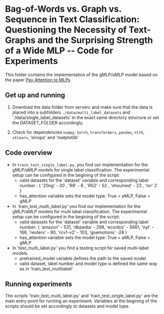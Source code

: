 # Bag-of-Words vs. Graph vs. Sequence in Text Classification: Questioning the Necessity of Text-Graphs and the Surprising Strength of a Wide MLP -- Code for Experiments

This folder contains the implementation of the gMLP/aMLP model based on the paper [Pay Attention to MLPs](https://arxiv.org/abs/2105.08050) 

## Get up and running

1. Download the data folder from serverc and make sure that the data is placed into a subfolders `./data/multi_label_datasets` and './data/single_label_datasets' in the exact same directory structure or set the DATASET_FOLDER accordingly.

2. Check for dependencies `numpy`, `torch`, `transformers`, `pandas`, `nltk`, `sklearn`, 'einops' and 'matplotlib'


## Code overview

- In `train_test_single_label.py`, you find our implementation for the gMLP/aMLP models for single label classification.
  The experimental setup can be configured in the begining of the script:
    - valid datasets for the 'dataset' variable and corresponding label number : { '20ng' - 20 , 'R8' - 8 , 'R52' - 52 , 'ohsumed' - 23 , 'mr' 2 }
    - has_attention variable sets the model type: True = aMLP, False = gMLP  
- In `train_test_multi_label.py' you find our implementation for the gMLP/aMLP models for multi label classification.
  The experimental setup can be configured in the begining of the script:
    - valid datasets for the 'dataset' variable and corresponding label number: { 'amazon' - 531, 'dbpedia' - 298, 'econbiz' - 5661, 'nyt' - 166, 'reuters' - 90, 'rcv1-v2' - 103, 'goemotions' -28 }
    - has_attention variable sets the model type: True = aMLP, False = gMLP
- In 'test_multi_label.py' you find a testing script for saved multi-label models. 
    - pretrained_model variable defines the path to the saved model
    - valid dataset, label number and model type is defined the same way as in 'train_test_multilabel'

## Running experiments

The scripts 'train_test_multi_label.py' and 'train_test_single_label.py' are the main entry point for running an experiment. Variables at the begining of the scripts should be set accordingly to datasets and model type.
